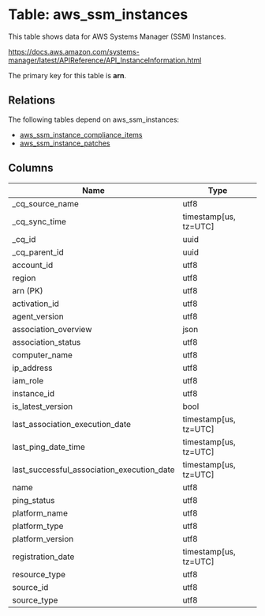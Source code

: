 # Table: aws_ssm_instances

This table shows data for AWS Systems Manager (SSM) Instances.

https://docs.aws.amazon.com/systems-manager/latest/APIReference/API_InstanceInformation.html

The primary key for this table is **arn**.

## Relations

The following tables depend on aws_ssm_instances:
  - [aws_ssm_instance_compliance_items](aws_ssm_instance_compliance_items)
  - [aws_ssm_instance_patches](aws_ssm_instance_patches)

## Columns

| Name          | Type          |
| ------------- | ------------- |
|_cq_source_name|utf8|
|_cq_sync_time|timestamp[us, tz=UTC]|
|_cq_id|uuid|
|_cq_parent_id|uuid|
|account_id|utf8|
|region|utf8|
|arn (PK)|utf8|
|activation_id|utf8|
|agent_version|utf8|
|association_overview|json|
|association_status|utf8|
|computer_name|utf8|
|ip_address|utf8|
|iam_role|utf8|
|instance_id|utf8|
|is_latest_version|bool|
|last_association_execution_date|timestamp[us, tz=UTC]|
|last_ping_date_time|timestamp[us, tz=UTC]|
|last_successful_association_execution_date|timestamp[us, tz=UTC]|
|name|utf8|
|ping_status|utf8|
|platform_name|utf8|
|platform_type|utf8|
|platform_version|utf8|
|registration_date|timestamp[us, tz=UTC]|
|resource_type|utf8|
|source_id|utf8|
|source_type|utf8|